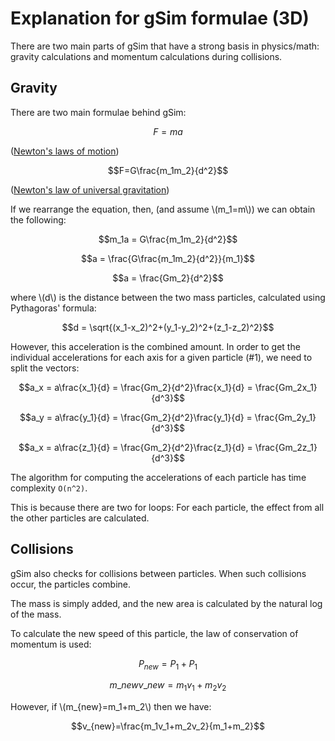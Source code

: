 # Explanation for gSim formulae (3D)

There are two main parts of gSim that have a strong basis in physics/math: gravity calculations and momentum calculations during collisions.

## Gravity

There are two main formulae behind gSim:

$$F=ma$$

\([Newton's laws of motion](https://en.wikipedia.org/wiki/Newton%27s_laws_of_motion)\)

$$F=G\frac{m_1m_2}{d^2}$$

\([Newton's law of universal gravitation](https://en.wikipedia.org/wiki/Newton%27s_law_of_universal_gravitation)\)

If we rearrange the equation, then, (and assume \\(m_1=m\\)) we can obtain the following:

$$m_1a = G\frac{m_1m_2}{d^2}$$

$$a = \frac{G\frac{m_1m_2}{d^2}}{m_1}$$

$$a = \frac{Gm_2}{d^2}$$

where \\(d\\) is the distance between the two mass particles, calculated using Pythagoras' formula:

$$d = \sqrt{(x_1-x_2)^2+(y_1-y_2)^2+(z_1-z_2)^2}$$

However, this acceleration is the combined amount. In order to get the individual accelerations for each axis for a given particle (#1), we need to split the vectors:

$$a_x = a\frac{x_1}{d} = \frac{Gm_2}{d^2}\frac{x_1}{d} = \frac{Gm_2x_1}{d^3}$$

$$a_y = a\frac{y_1}{d} = \frac{Gm_2}{d^2}\frac{y_1}{d} = \frac{Gm_2y_1}{d^3}$$

$$a_x = a\frac{z_1}{d} = \frac{Gm_2}{d^2}\frac{z_1}{d} = \frac{Gm_2z_1}{d^3}$$

The algorithm for computing the accelerations of each particle has time complexity `O(n^2)`.

This is because there are two for loops: For each particle, the effect from all the other particles are calculated.

## Collisions

gSim also checks for collisions between particles. When such collisions occur, the particles combine.

The mass is simply added, and the new area is calculated by the natural log of the mass.

To calculate the new speed of this particle, the law of conservation of momentum is used:

$$P_{new}=P_1+P_1$$

$$m\_{new}v\_{new}=m_1v_1+m_2v_2$$

However, if \\(m_{new}=m_1+m_2\\) then we have:

$$v_{new}=\frac{m_1v_1+m_2v_2}{m_1+m_2}$$
